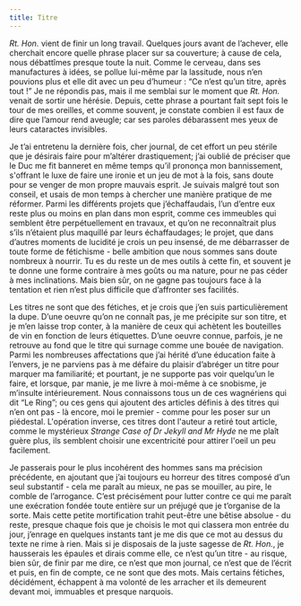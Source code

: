 ```yaml
---
title: Titre 
---
```


*Rt. Hon.* vient de finir un long travail. Quelques jours avant de l’achever,
elle cherchait encore quelle phrase placer sur sa couverture; à cause de cela,
nous débattîmes presque toute la nuit. Comme le cerveau, dans ses manufactures
à idées, se pollue lui-même par la lassitude, nous n’en pouvions plus et elle
dit avec un peu d’humeur : “Ce n’est qu’un titre, après tout !” Je ne répondis
pas, mais il me semblai sur le moment que *Rt. Hon.* venait de sortir une
hérésie. Depuis, cette phrase a pourtant fait sept fois le tour de mes
oreilles, et comme souvent, je constate combien il est faux de dire que l’amour
rend aveugle; car ses paroles débarassent mes yeux de leurs cataractes
invisibles.

Je t’ai entretenu la dernière fois, cher journal, de cet effort un peu stérile
que je désirais faire pour m’altérer drastiquement; j’ai oublié de préciser que
le Duc me fit banneret en même temps qu’il prononça mon bannissement, s'offrant
le luxe de faire une ironie et un jeu de mot à la fois, sans doute pour se
venger de mon propre mauvais esprit. Je suivais malgré tout son conseil, et
usais de mon temps à chercher une manière pratique de me réformer. Parmi les
différents projets que j’échaffaudais, l’un d’entre eux reste plus ou moins en
plan dans mon esprit, comme ces immeubles qui semblent être perpétuellement en
travaux, et qu’on ne reconnaîtrait plus s’ils n’étaient plus maquillé par leurs
échaffaudages; le projet, que dans d’autres moments de lucidité je crois un peu
insensé, de me débarrasser de toute forme de fétichisme - belle ambition que
nous sommes sans doute nombreux à nourrir. Tu es du reste un de mes outils à
cette fin, et souvent je te donne une forme contraire à mes goûts ou ma nature,
pour ne pas céder à mes inclinations. Mais bien sûr, on ne gagne pas toujours
face à la tentation et rien n’est plus difficile que d’affronter ses facilités.

Les titres ne sont que des fétiches, et je crois que j’en suis particulièrement
la dupe. D’une oeuvre qu’on ne connaît pas, je me précipite sur son titre, et
je m’en laisse trop conter, à la manière de ceux qui achètent les bouteilles de
vin en fonction de leurs étiquettes.  D’une oeuvre connue, parfois, je ne
retrouve au fond que le titre qui surnage comme une bouée de navigation. Parmi
les nombreuses affectations que j’ai hérité d’une éducation faite à l’envers,
je ne parviens pas à me défaire du plaisir d’abréger un titre pour marquer ma
familiarité; et pourtant, je ne supporte pas voir quelqu’un le faire, et
lorsque, par manie, je me livre à moi-même à ce snobisme, je m’insulte
intérieurement.  Nous connaissons tous un de ces wagnériens qui dit “Le Ring”;
ou ces gens qui ajoutent des articles définis à des titres qui n’en ont pas -
là encore, moi le premier - comme pour les poser sur un piédestal. L'opération
inverse, ces titres dont l'auteur a retiré tout article, comme le mystérieux
*Strange Case of Dr Jekyll and Mr Hyde* ne me plaît guère plus, ils semblent
choisir une excentricité pour attirer l'oeil un peu facilement.

Je passerais pour le plus incohérent des hommes sans ma précision précédente,
en ajoutant que j’ai toujours eu horreur des titres composé d’un seul
substantif - cela me paraît au mieux, ne pas se mouiller, au pire, le comble de
l’arrogance. C’est précisément pour lutter contre ce qui me paraît une
exécration fondée toute entière sur un préjugé que je t’organise de la sorte.
Mais cette petite mortification trahit peut-être une bêtise absolue - du reste,
presque chaque fois que je choisis le mot qui classera mon entrée du jour,
j’enrage en quelques instants tant je me dis que ce mot au dessus du texte ne
rime à rien. Mais si je disposais de la juste sagesse de *Rt. Hon.*, je
hausserais les épaules et dirais comme elle, ce n’est qu’un titre - au risque,
bien sûr, de finir par me dire, ce n’est que mon journal, ce n’est que de
l’écrit et puis, en fin de compte, ce ne sont que des mots. Mais certains
fétiches, décidément, échappent à ma volonté de les arracher et ils demeurent
devant moi, immuables et presque narquois.
